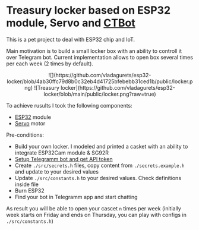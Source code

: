 # Treasury locker based on ESP32 module, Servo and [CTBot](https://github.com/shurillu/CTBot)

This is a pet project to deal with ESP32 chip and IoT.

Main motivation is to build a small locker box with an ability to controll it over Telegram bot.
Current implementation allows to open box several times per each week (2 times by default).

<center>
  ![](https://github.com/vladagurets/esp32-locker/blob/4ab30ffc79d8b0c32eb4d41725bfebebb31ced1b/public/locker.png)
  ![Treasury locker](https://github.com/vladagurets/esp32-locker/blob/main/public/locker.png?raw=true)
</center>

To achieve rusults I took the following components:
* [ESP32](https://www.espressif.com/en/products/hardware/esp32/overview) module
* [Servo](https://www.adafruit.com/product/169) motor

Pre-conditions:
- Build your own locker. I modeled and printed a casket with an ability to integrate ESP32Cam module & SG92R
- [Setup Telegramm bot and get API token](https://core.telegram.org/bots#how-do-i-create-a-bot)
- Create `./src/secrets.h` files, copy content from `./secrets.example.h` and update to your desired values
- Update `./src/constants.h` to your desired values. Check definitions inside file
- Burn ESP32
- Find your bot in Telegramm app and start chatting

As result you will be able to open your cascet `n` times per week (initially week starts on Friday and ends on Thursday, you can play with configs in `./src/constants.h`)
